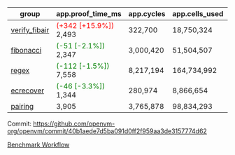 | group | app.proof_time_ms | app.cycles | app.cells_used | leaf.proof_time_ms | leaf.cycles | leaf.cells_used |
| -- | -- | -- | -- | -- | -- | -- |
| [verify_fibair](https://github.com/openvm-org/openvm/blob/benchmark-results/benchmarks-pr/1962/verify_fibair-40b1aede7d5ba091d0ff2f959aa3de3157774d62.md) |<span style='color: red'>(+342 [+15.9%])</span> 2,493 |  322,700 |  18,750,324 |- | - | - |
| [fibonacci](https://github.com/openvm-org/openvm/blob/benchmark-results/benchmarks-pr/1962/fibonacci-40b1aede7d5ba091d0ff2f959aa3de3157774d62.md) |<span style='color: green'>(-51 [-2.1%])</span> 2,347 |  3,000,420 |  51,504,507 |- | - | - |
| [regex](https://github.com/openvm-org/openvm/blob/benchmark-results/benchmarks-pr/1962/regex-40b1aede7d5ba091d0ff2f959aa3de3157774d62.md) |<span style='color: green'>(-112 [-1.5%])</span> 7,558 |  8,217,194 |  164,734,992 |- | - | - |
| [ecrecover](https://github.com/openvm-org/openvm/blob/benchmark-results/benchmarks-pr/1962/ecrecover-40b1aede7d5ba091d0ff2f959aa3de3157774d62.md) |<span style='color: green'>(-46 [-3.3%])</span> 1,344 |  280,974 |  8,866,654 |- | - | - |
| [pairing](https://github.com/openvm-org/openvm/blob/benchmark-results/benchmarks-pr/1962/pairing-40b1aede7d5ba091d0ff2f959aa3de3157774d62.md) | 3,905 |  3,765,878 |  98,834,293 |- | - | - |


Commit: https://github.com/openvm-org/openvm/commit/40b1aede7d5ba091d0ff2f959aa3de3157774d62

[Benchmark Workflow](https://github.com/openvm-org/openvm/actions/runs/16942232910)
